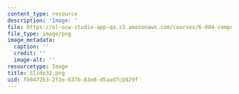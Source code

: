 ```yaml
---
content_type: resource
description: 'Image: '
file: https://ol-ocw-studio-app-qa.s3.amazonaws.com/courses/6-004-computation-structures-spring-2017/fb0472b32f2e637b83e8d5aad7cb929f_Slide32.png
file_type: image/png
image_metadata:
  caption: ''
  credit: ''
  image-alt: ''
resourcetype: Image
title: Slide32.png
uid: fb0472b3-2f2e-637b-83e8-d5aad7cb929f
---
```

